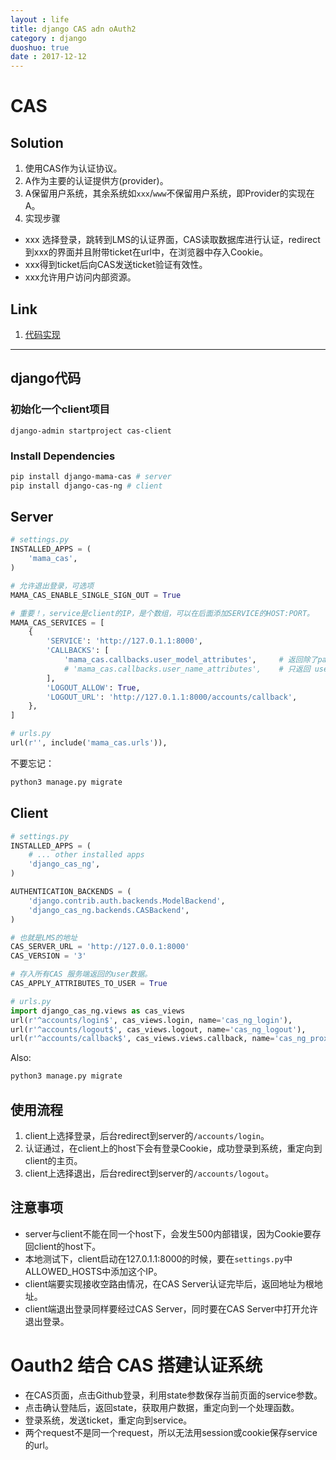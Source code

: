 ```yaml
---
layout : life
title: django CAS adn oAuth2
category : django
duoshuo: true
date : 2017-12-12
---
```


# CAS

## Solution
1. 使用CAS作为认证协议。
2. A作为主要的认证提供方(provider)。
3. A保留用户系统，其余系统如`xxx`/`www`不保留用户系统，即Provider的实现在A。
4. 实现步骤
* xxx 选择登录，跳转到LMS的认证界面，CAS读取数据库进行认证，redirect到xxx的界面并且附带ticket在url中，在浏览器中存入Cookie。
* xxx得到ticket后向CAS发送ticket验证有效性。
* xxx允许用户访问内部资源。

## Link
1. [代码实现](https://medium.com/@adiletmaratov/central-authentication-service-cas-implementation-using-django-microservices-70c4c50d5b6f)

---

## django代码

### 初始化一个client项目
```
django-admin startproject cas-client
```
### Install Dependencies
```bash
pip install django-mama-cas # server
pip install django-cas-ng # client
```

## Server
```python
# settings.py
INSTALLED_APPS = (
    'mama_cas',
)

# 允许退出登录，可选项
MAMA_CAS_ENABLE_SINGLE_SIGN_OUT = True

# 重要！，service是client的IP，是个数组，可以在后面添加SERVICE的HOST:PORT。
MAMA_CAS_SERVICES = [
    {
        'SERVICE': 'http://127.0.1.1:8000',
        'CALLBACKS': [
            'mama_cas.callbacks.user_model_attributes',     # 返回除了password的所有Field
            # 'mama_cas.callbacks.user_name_attributes',    # 只返回 username
        ],
        'LOGOUT_ALLOW': True,
        'LOGOUT_URL': 'http://127.0.1.1:8000/accounts/callback',
    },
]

# urls.py
url(r'', include('mama_cas.urls')),
```
不要忘记：
```bash
python3 manage.py migrate
```

## Client
```python
# settings.py
INSTALLED_APPS = (
    # ... other installed apps
    'django_cas_ng',
)

AUTHENTICATION_BACKENDS = (
    'django.contrib.auth.backends.ModelBackend',
    'django_cas_ng.backends.CASBackend',
)

# 也就是LMS的地址
CAS_SERVER_URL = 'http://127.0.0.1:8000'
CAS_VERSION = '3'

# 存入所有CAS 服务端返回的user数据。
CAS_APPLY_ATTRIBUTES_TO_USER = True

# urls.py
import django_cas_ng.views as cas_views
url(r'^accounts/login$', cas_views.login, name='cas_ng_login'),
url(r'^accounts/logout$', cas_views.logout, name='cas_ng_logout'),
url(r'^accounts/callback$', cas_views.views.callback, name='cas_ng_proxy_callback'),
```
Also:
```bash
python3 manage.py migrate
```

## 使用流程
1. client上选择登录，后台redirect到server的`/accounts/login`。
2. 认证通过，在client上的host下会有登录Cookie，成功登录到系统，重定向到client的主页。
3. client上选择退出，后台redirect到server的`/accounts/logout`。

## 注意事项
* server与client不能在同一个host下，会发生500内部错误，因为Cookie要存回client的host下。
* 本地测试下，client启动在127.0.1.1:8000的时候，要在`settings.py`中ALLOWED_HOSTS中添加这个IP。
* client端要实现接收空路由情况，在CAS Server认证完毕后，返回地址为根地址。
* client端退出登录同样要经过CAS Server，同时要在CAS Server中打开允许退出登录。

# Oauth2 结合 CAS 搭建认证系统
* 在CAS页面，点击Github登录，利用state参数保存当前页面的service参数。
* 点击确认登陆后，返回state，获取用户数据，重定向到一个处理函数。
* 登录系统，发送ticket，重定向到service。
* 两个request不是同一个request，所以无法用session或cookie保存service的url。
